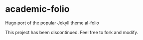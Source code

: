 # academic-folio
Hugo port of the popular Jekyll theme al-folio

This project has been discontinued. Feel free to fork and modify.
